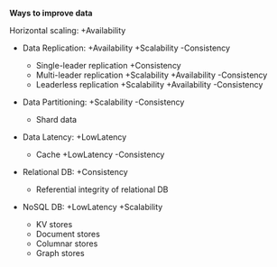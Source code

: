 **Ways to improve data**

Horizontal scaling: +Availability
* Data Replication: +Availability +Scalability -Consistency
    * Single-leader replication +Consistency
    * Multi-leader replication +Scalability +Availability -Consistency
    * Leaderless replication +Scalability +Availability -Consistency

* Data Partitioning: +Scalability -Consistency
    * Shard data

* Data Latency: +LowLatency
    * Cache +LowLatency -Consistency

* Relational DB: +Consistency
    * Referential integrity of relational DB
* NoSQL DB: +LowLatency +Scalability
    * KV stores
    * Document stores
    * Columnar stores
    * Graph stores